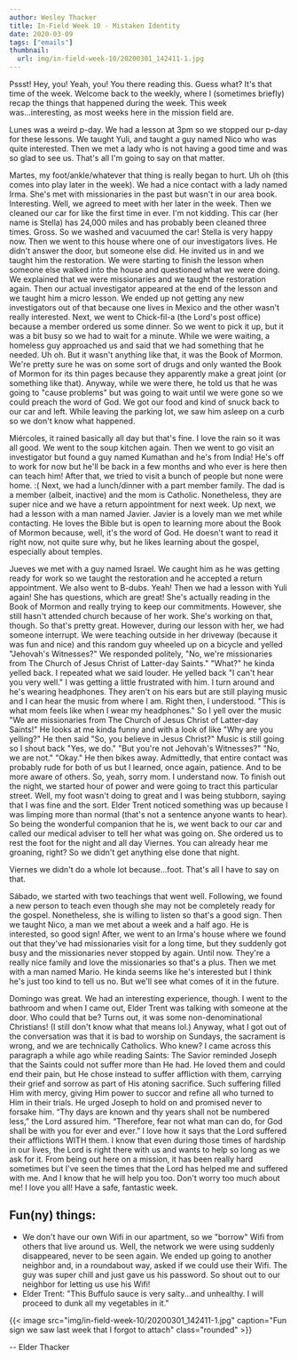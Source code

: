 ```yaml
---
author: Wesley Thacker
title: In-Field Week 10 - Mistaken Identity
date: 2020-03-09
tags: ["emails"]
thumbnail:
  url: img/in-field-week-10/20200301_142411-1.jpg
---
```


Pssst! Hey, you! Yeah, you! You there reading this. Guess what? It's that time of the week. Welcome back to the weekly, where I (sometimes briefly) recap the things that happened during the week. This week was...interesting, as most weeks here in the mission field are.

Lunes was a weird p-day. We had a lesson at 3pm so we stopped our p-day for these lessons. We taught Yuli, and taught a guy named Nico who was quite interested. Then we met a lady who is not having a good time and was so glad to see us. That's all I'm going to say on that matter.

Martes, my foot/ankle/whatever that thing is really began to hurt. Uh oh (this comes into play later in the week).
We had a nice contact with a lady named Irma. She's met with missionaries in the past but wasn't in our area book. Interesting. Well, we agreed to meet with her later in the week.
Then we cleaned our car for like the first time in ever. I'm not kidding. This car (her name is Stella) has 24,000 miles and has probably been cleaned three times. Gross. So we washed and vacuumed the car! Stella is very happy now.
Then we went to this house where one of our investigators lives. He didn't answer the door, but someone else did. He invited us in and we taught him the restoration. We were starting to finish the lesson when someone else walked into the house and questioned what we were doing. We explained that we were missionaries and we taught the restoration again. Then our actual investigator appeared at the end of the lesson and we taught him a micro lesson. We ended up not getting any new investigators out of that because one lives in Mexico and the other wasn't really interested.
Next, we went to Chick-fil-a (the Lord's post office) because a member ordered us some dinner. So we went to pick it up, but it was a bit busy so we had to wait for a minute. While we were waiting, a homeless guy approached us and said that we had something that he needed. Uh oh. But it wasn't anything like that, it was the Book of Mormon. We're pretty sure he was on some sort of drugs and only wanted the Book of Mormon for its thin pages because they apparently make a great joint (or something like that). Anyway, while we were there, he told us that he was going to "cause problems" but was going to wait until we were gone so we could preach the word of God. We got our food and kind of snuck back to our car and left. While leaving the parking lot, we saw him asleep on a curb so we don't know what happened.

Miércoles, it rained basically all day but that's fine. I love the rain so it was all good. We went to the soup kitchen again.
Then we went to go visit an investigator but found a guy named Kumathan and he's from India! He's off to work for now but he'll be back in a few months and who ever is here then can teach him!
After that, we tried to visit a bunch of people but none were home. :(
Next, we had a lunch/dinner with a part member family. The dad is a member (albeit, inactive) and the mom is Catholic. Nonetheless, they are super nice and we have a return appointment for next week.
Up next, we had a lesson with a man named Javier. Javier is a lovely man we met while contacting. He loves the Bible but is open to learning more about the Book of Mormon because, well, it's the word of God. He doesn't want to read it right now, not quite sure why, but he likes learning about the gospel, especially about temples.

Jueves we met with a guy named Israel. We caught him as he was getting ready for work so we taught the restoration and he accepted a return appointment.
We also went to B-dubs. Yeah!
Then we had a lesson with Yuli again! She has questions, which are great! She's actually reading in the Book of Mormon and really trying to keep our commitments. However, she still hasn't attended church because of her work. She's working on that, though. So that's pretty great.
However, during our lesson with her, we had someone interrupt. We were teaching outside in her driveway (because it was fun and nice) and this random guy wheeled up on a bicycle and yelled "Jehovah's Witnesses?" We responded politely, "No, we're missionaries from The Church of Jesus Christ of Latter-day Saints." "What?" he kinda yelled back. I repeated what we said louder. He yelled back "I can't hear you very well." I was getting a little frustrated with him. I turn around and he's wearing headphones. They aren't on his ears but are still playing music and I can hear the music from where I am. Right then, I understood. "This is what mom feels like when I wear my headphones." So I yell over the music "We are missionaries from The Church of Jesus Christ of Latter-day Saints!" He looks at me kinda funny and with a look of like "Why are you yelling?" He then said "So, you believe in Jesus Christ?" Music is still going so I shout back "Yes, we do." "But you're not Jehovah's Witnesses?" "No, we are not." "Okay." He then bikes away. Admittedly, that entire contact was probably rude for both of us but I learned, once again, patience. And to be more aware of others. So, yeah, sorry mom. I understand now.
To finish out the night, we started hour of power and were going to tract this particular street. Well, my foot wasn't doing to great and I was being stubborn, saying that I was fine and the sort. Elder Trent noticed something was up because I was limping more than normal (that's not a sentence anyone wants to hear). So being the wonderful companion that he is, we went back to our car and called our medical adviser to tell her what was going on. She ordered us to rest the foot for the night and all day Viernes. You can already hear me groaning, right? So we didn't get anything else done that night.

Viernes we didn't do a whole lot because...foot. That's all I have to say on that.

Sábado, we started with two teachings that went well.
Following, we found a new person to teach even though she may not be completely ready for the gospel. Nonetheless, she is willing to listen so that's a good sign.
Then we taught Nico, a man we met about a week and a half ago. He is interested, so good sign!
After, we went to an Irma's house where we found out that they've had missionaries visit for a long time, but they suddenly got busy and the missionaries never stopped by again. Until now. They're a really nice family and love the missionaries so that's a plus.
Then we met with a man named Mario. He kinda seems like he's interested but I think he's just too kind to tell us no. But we'll see what comes of it in the future.

Domingo was great. We had an interesting experience, though. I went to the bathroom and when I came out, Elder Trent was talking with someone at the door. Who could that be? Turns out, it was some non-denominational Christians! (I still don't know what that means lol.) Anyway, what I got out of the conversation was that it is bad to worship on Sundays, the sacrament is wrong, and we are technically Catholics. Who knew?
I came across this paragraph a while ago while reading Saints:
The Savior reminded Joseph that the Saints could not suffer more than He had. He loved them and could end their pain, but He chose instead to suffer affliction with them, carrying their grief and sorrow as part of His atoning sacrifice. Such suffering filled Him with mercy, giving Him power to succor and refine all who turned to Him in their trials. He urged Joseph to hold on and promised never to forsake him.
“Thy days are known and thy years shall not be numbered less,” the Lord assured him. “Therefore, fear not what man can do, for God shall be with you for ever and ever.”
I love how it says that the Lord suffered their afflictions WITH them. I know that even during those times of hardship in our lives, the Lord is right there with us and wants to help so long as we ask for it. From being out here on a mission, it has been really hard sometimes but I've seen the times that the Lord has helped me and suffered with me. And I know that he will help you too.
Don't worry too much about me! I love you all! Have a safe, fantastic week.

## Fun(ny) things:
- We don't have our own Wifi in our apartment, so we "borrow" Wifi from others that live around us. Well, the network we were using suddenly disappeared, never to be seen again. We ended up going to another neighbor and, in a roundabout way, asked if we could use their Wifi. The guy was super chill and just gave us his password. So shout out to our neighbor for letting us use his Wifi!
- Elder Trent: "This Buffulo sauce is very salty...and unhealthy. I will proceed to dunk all my vegetables in it."

{{< image src="img/in-field-week-10/20200301_142411-1.jpg" caption="Fun sign we saw last week that I forgot to attach" class="rounded" >}}

--
Elder Thacker